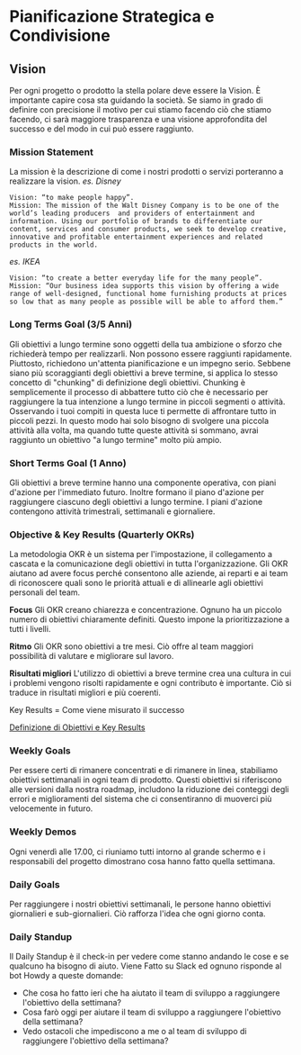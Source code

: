# Pianificazione Strategica e Condivisione

## Vision
Per ogni progetto o prodotto la stella polare deve essere la Vision.
È importante capire cosa sta guidando la società. Se siamo in grado di definire con precisione il motivo per cui stiamo facendo ciò che stiamo facendo, ci sarà maggiore trasparenza e una visione approfondita del successo e del modo in cui può essere raggiunto.

### Mission Statement
La mission è la descrizione di come i nostri prodotti o servizi porteranno a realizzare la vision.
_es. Disney_
``` 
Vision: “to make people happy”.
Mission: The mission of the Walt Disney Company is to be one of the world’s leading producers  and providers of entertainment and information. Using our portfolio of brands to differentiate our content, services and consumer products, we seek to develop creative, innovative and profitable entertainment experiences and related products in the world.
```

_es. IKEA_
``` 
Vision: “to create a better everyday life for the many people”.
Mission: “Our business idea supports this vision by offering a wide range of well-designed, functional home furnishing products at prices so low that as many people as possible will be able to afford them.”
```

### Long Terms Goal (3/5 Anni)
Gli obiettivi a lungo termine sono oggetti della tua ambizione o sforzo che richiederà tempo per realizzarli. Non possono essere raggiunti rapidamente. Piuttosto, richiedono un'attenta pianificazione e un impegno serio.
Sebbene siano più scoraggianti degli obiettivi a breve termine, si applica lo stesso concetto di "chunking" di definizione degli obiettivi. Chunking è semplicemente il processo di abbattere tutto ciò che è necessario per raggiungere la tua intenzione a lungo termine in piccoli segmenti o attività.
Osservando i tuoi compiti in questa luce ti permette di affrontare tutto in piccoli pezzi.
In questo modo hai solo bisogno di svolgere una piccola attività alla volta, ma quando tutte queste attività si sommano, avrai raggiunto un obiettivo "a lungo termine" molto più ampio.

### Short Terms Goal (1 Anno)
Gli obiettivi a breve termine hanno una componente operativa, con piani d'azione per l'immediato futuro. Inoltre formano il piano d'azione per raggiungere ciascuno degli obiettivi a lungo termine. I piani d'azione contengono attività trimestrali, settimanali e giornaliere.

### Objective & Key Results (Quarterly OKRs)
La metodologia OKR è un sistema per l'impostazione, il collegamento a cascata e la comunicazione degli obiettivi in tutta l'organizzazione. Gli OKR aiutano ad avere focus perché consentono alle aziende, ai reparti e ai team di riconoscere quali sono le priorità attuali e di allinearle agli obiettivi personali del team.

**Focus**
Gli OKR creano chiarezza e concentrazione. Ognuno ha un piccolo numero di obiettivi chiaramente definiti. Questo impone la prioritizzazione a tutti i livelli.

**Ritmo**
Gli OKR sono obiettivi a tre mesi. Ciò offre al team maggiori possibilità di valutare e migliorare sul lavoro.

**Risultati migliori**
L'utilizzo di obiettivi a breve termine crea una cultura in cui i problemi vengono risolti rapidamente e ogni contributo è importante. Ciò si traduce in risultati migliori e più coerenti.

Key Results = Come viene misurato il successo

[Definizione di Obiettivi e Key Results](https://github.com/bemindinteractive/handbook/blob/master/content/OKRs.md)

### Weekly Goals
Per essere certi di rimanere concentrati e di rimanere in linea, stabiliamo obiettivi settimanali in ogni team di prodotto. Questi obiettivi si riferiscono alle versioni dalla nostra roadmap, includono la riduzione dei conteggi degli errori e miglioramenti del sistema che ci consentiranno di muoverci più velocemente in futuro.

### Weekly Demos
Ogni venerdì alle 17.00, ci riuniamo tutti intorno al grande schermo e i responsabili del progetto dimostrano cosa hanno fatto quella settimana.

### Daily Goals
Per raggiungere i nostri obiettivi settimanali, le persone hanno obiettivi giornalieri e sub-giornalieri. Ciò rafforza l'idea che ogni giorno conta.

### Daily Standup
Il Daily Standup è il check-in per vedere come stanno andando le cose e se qualcuno ha bisogno di aiuto.
Viene Fatto su Slack ed ognuno risponde al bot Howdy a queste domande:
- Che cosa ho fatto ieri che ha aiutato il team di sviluppo a raggiungere l'obiettivo della settimana?
- Cosa farò oggi per aiutare il team di sviluppo a raggiungere l'obiettivo della settimana?
- Vedo ostacoli che impediscono a me o al team di sviluppo di raggiungere l'obiettivo della settimana?
